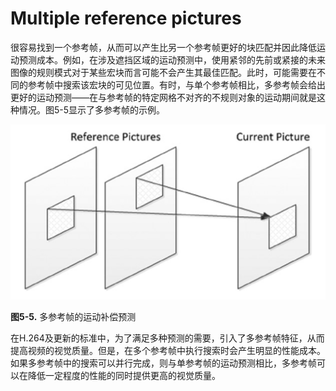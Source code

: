 # Multiple reference pictures
很容易找到一个参考帧，从而可以产生比另一个参考帧更好的块匹配并因此降低运动预测成本。例如，在涉及遮挡区域的运动预测中，使用紧邻的先前或紧接的未来图像的规则模式对于某些宏块而言可能不会产生其最佳匹配。此时，可能需要在不同的参考帧中搜索该宏块的可见位置。有时，与单个参考帧相比，多参考帧会给出更好的运动预测——在与参考帧的特定网格不对齐的不规则对象的运动期间就是这种情况。图5-5显示了多参考帧的示例。

![](../images/5_5.png)

**图5-5.** 多参考帧的运动补偿预测

在H.264及更新的标准中，为了满足多种预测的需要，引入了多参考帧特征，从而提高视频的视觉质量。但是，在多个参考帧中执行搜索时会产生明显的性能成本。如果多参考帧中的搜索可以并行完成，则与单参考帧的运动预测相比，多参考帧可以在降低一定程度的性能的同时提供更高的视觉质量。